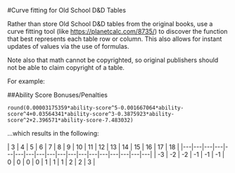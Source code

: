 #Curve fitting for Old School D&D Tables

Rather than store Old School D&D tables from the original books, use a curve fitting tool (like https://planetcalc.com/8735/) to discover the function that best represents each table row or column. This also allows for instant updates of values via the use of formulas.

Note also that math cannot be copyrighted, so original publishers should not be able to claim copyright of a table. 

For example:

##Ability Score Bonuses/Penalties
```
round(0.00003175359*ability-score^5-0.001667064*ability-score^4+0.03564341*ability-score^3-0.3875923*ability-score^2+2.396571*ability-score-7.483032)
```

...which results in the following:


| 3 | 4 | 5 | 6 | 7 | 8 | 9 | 10 | 11 | 12 | 13 | 14 | 15 | 16 | 17 | 18 |
|---|---|---|---|---|---|---|---|---|---|---|---|---|---|---|---|---|---|
| -3 | -2 | -2 | -1 | -1 | -1 | 0 | 0 | 0 | 0 | 1 | 1 | 1 | 2 | 2 | 3 |
